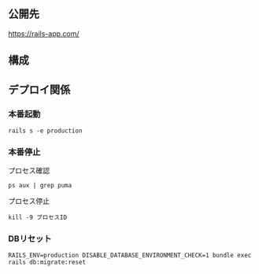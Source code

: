 ## 公開先
https://rails-app.com/

## 構成

## デプロイ関係

### 本番起動

```
rails s -e production
```

### 本番停止

プロセス確認
```
ps aux | grep puma
```

プロセス停止
```
kill -9 プロセスID
```
### DBリセット

```
RAILS_ENV=production DISABLE_DATABASE_ENVIRONMENT_CHECK=1 bundle exec rails db:migrate:reset
```
